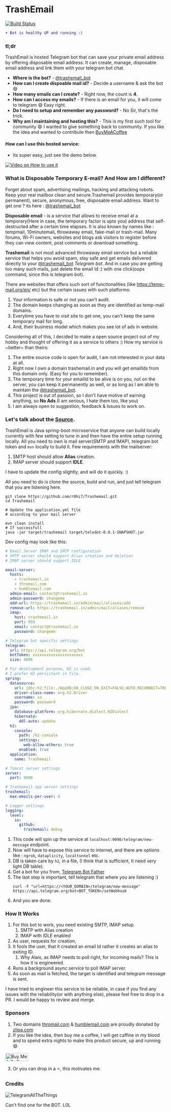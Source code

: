 # TrashEmail 
[![Build Status](https://travis-ci.org/r0hi7/Trashemail.svg?branch=master)](https://travis-ci.org/r0hi7/Trashemail)

```diff
+ Bot is healthy UP and running :)
```

### tl;dr
TrashEmail is hosted Telegram bot that can save your private email address by offering disposable email address. It can create, manage, disposable email address and link them with your telegram bot chat. 
- **Where is the bot?** - [@trashemail_bot](https://t.me/trashemail_bot)
- **How can I create dispoable mail id?** - Decide a username & ask the bot :smile:
- **How many emails can I create?** - Right now, the count is **4**.
- **How can I access my emails?** - If there is an email for you, it will come to telegram :smile: Easy right.
- **Do I need to setup and remember any password?** - No Sir, that's the trick.
- **Why am I maintaining and hosting this?** - This is my first such tool for community :smile: I wanted to give something back to community. If you like the idea and wanted to contribute then [BuyMeACoffee](https://www.buymeacoffee.com/r0hi7)

#### How can I use this hosted service:
- Its super easy, just see the demo below.

[![Video on How to use it](https://img.youtube.com/vi/DB1orBm9VCY/0.jpg)](https://www.youtube.com/watch?v=DB1orBm9VCY)

### What is Disposable Temporary E-mail? And How am I different?
Forget about spam, advertising mailings, hacking and attacking robots. Keep your real mailbox clean and secure.Trashemail provides temporary(or permanent), secure, anonymous, free, disposable email address. Want to get one ? its here : [@trashemail_bot](https://t.me/trashemail_bot)

**Disposable email** - is a service that allows to receive email at a temporary(Here in case, the temporary factor is upto you) address that self-destructed after a certain time elapses. It is also known by names like : tempmail, 10minutemail, throwaway email, fake-mail or trash-mail. Many forums, Wi-Fi owners, websites and blogs ask visitors to register before they can view content, post comments or download something. 

**Trashemail** is not most advanced throwaway email service but a reliable service that helps you avoid spam, stay safe and get emails delivered directly to your [@trashemail_bot](https://t.me/trashemail_bot) *Telegram bot*. And in case you are getting too many such mails, just delete the email Id :) with one click(oops command, since this is telegram bot).

There are websites that offers such sort of functionalities (like https://temp-mail.org/en/ etc) but the certain issues with such platforms:
1. Your information is safe or not you can't audit.
2. The domain keeps changing as soon as they are identified as temp-mail domains.
3. Everytime you have to visit site to get one, you can't keep the same temporary mail for long.
4. And, their business model which makes you see lot of ads in website.

Considering all of this, I decided to make a open source project out of my hobby and thought of offering it as a service to others :)
How my service is ~better~ than theirs:
1. The entire source code is open for audit, I am not interested in your data at all.
2. Right now I own a domain trashemail.in and you will get emailIds from this domain only. (Easy for you to remember).
3. The temporary time for your emailId to be alive is on you, not on the server, you can keep it permanently as well, or as long as I am able to maintain the [@trashemail_bot](https://t.me/trashemail_bot).
4. This project is out of passion, so I don't have motive of earning anything, so **No Ads**.(I am serious, I hate them too, like you)
5. I am always open to suggestion, feedback & Issues to work on.
 

### Let's talk about the [Source](https://github.com/r0hi7/Trashemail).
TrashEmail is Java spring-boot microservice that anyone can build locally currently with few setting to tune in and then have the entire setup running locally.
 All you need to own is mail server(SMTP and IMAP), telegram bot token and `mvn` locally to build it.
 Few requirements with the mailserver:
 1. SMTP host should allow **Alias** creation.
 2. IMAP server should support **IDLE**.

I have to update the config slightly, and will do it quickly. :)

All you need to do is clone the source, build and run, and just tell telegram that you are listening here.
```shell script
git clone https://github.com/r0hi7/Trashemail.git
cd Trashemail

# Update the application.yml file
# according to your mail server

mvn clean install
# If successfull
java -jar target/trashemail target/teledot-0.0.1-SNAPSHOT.jar
```
Dev config may look like this:
```yaml
# Email Server IMAP and SMTP configuration
# SMTP server should support Alias creation and deletion
# IMAP server should support IDLE

email-server:
  hosts:
    - trashemail.in
    - thromail.com
    - humblemail.com
  admin-email: contact@trashemail.in
  admin-password: changeme
  add-url: https://trashemail.in/admin/mail/aliases/add
  remove-url: https://trashemail.in/admin/mail/aliases/remove
  imap:
    host: trashemail.in
    port: 993
    email: contact@trashemail.in
    password: changeme

# Telegram bot specific settings
telegram:
  url: https://api.telegram.org/bot
  botToken: xxxxxxxxxxxxxxxxxxxxxx
  size: 4096

# For development purpose, H2 is used.
# I prefer H2 persistent in file.
spring:
  datasource:
    url: jdbc:h2:file:./AppDB;DB_CLOSE_ON_EXIT=FALSE;AUTO_RECONNECT=TRUE
    driver-class-name: org.h2.Driver
    username: sa
    password: password
  jpa:
    database-platform: org.hibernate.dialect.H2Dialect
    hibernate:
      ddl-auto: update
  h2:
    console:
      path: /h2-console
      settings:
        web-allow-others: true
      enabled: true
  application:
    name: Trashemail

# Tomcat server settings
server:
  port: 9090

# Trashemail app server settings
trashemail:
  max-emails-per-user: 4

# Logger settings
logging:
  level:
    io:
      github:
        trashemail: debug
```

1. This code will spin up the service at `localhost:9090/telegram/new-message` endpoint.
2. Now will have to expose this service to internet, and there are options like : `ngrok`, `dataplicity`, `localtunnel` etc.
3. DB is taken care by `h2`, in a file, (I think that is sufficient, It need very light DB table).
4. Get a bot for you from, [Telegram Bot Father](https://telegram.me/BotFather)
5. The last step is important, tell telegram that where you are listening :)
    ```shell script
    curl -F "url=https://<YOUR_DOMAIN>/telegram/new-message" https://api.telegram.org/bot<BOT_TOKEN>/setWebhook
    ```
6. And you are done.

### How It Works
1. For this bot to work, you need existing SMTP, IMAP setup.
    1. SMTP with Alias creation
    2. IMAP with IDLE enabled
3. As user, requests for creation,
2. It fools the user, that it created an email Id rather it creates an alias to exiting ID.
    1. Why Alais, as IMAP needs to poll right, for incoming mails? This is how it is engineered.
3. Runs a background async service to poll IMAP server.
4. As soon as mail is fetched, the target is identified and telegram message is sent.

I have tried to engineer this service to be reliable, in case if you find any issues with the reliability(or with anything else), please feel free to drop in a PR. I would be happy to review and merge.

### Sponsors
1. Two domains [thromail.com](thromail.com) & [humblemail.com](humblemail.com) are proudly donated by [zlipa.com](https://zlipa.com/)
2. If you like the idea, then buy me a coffee, I will get caffine in my blood and to spend extra nights to make this product secure, up and running :smile:

<a href="https://www.buymeacoffee.com/r0hi7" target="_blank"><img src="https://cdn.buymeacoffee.com/buttons/arial-blue.png" alt="Buy Me A Coffee" style="height: 25.5px !important;width: 72px !important;" ></a>

3. Or you can drop in a :star:, this motivates me.

### Credits
![TelegramAllTheThings](./telegram-group-all-the-things.jpg)

Can't find one for the BOT. L0L

